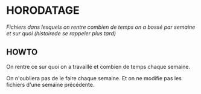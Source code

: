 HORODATAGE
==========

_Fichiers dans lesquels on rentre combien de temps on a bossé par semaine et sur quoi (histoirede se rappeler plus tard)_

HOWTO
-----

On rentre ce sur quoi on a travaillé et combien de temps chaque semaine.

On n'oubliera pas de le faire chaque semaine. Et on ne modifie pas les fichiers d'une semaine précédente.